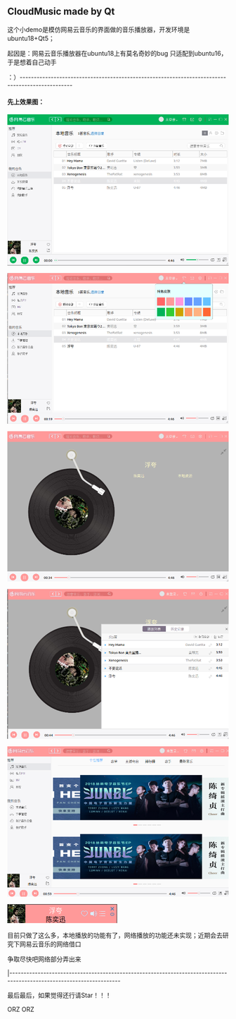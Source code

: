 ## CloudMusic made by Qt

 这个小demo是模仿网易云音乐的界面做的音乐播放器，开发环境是ubuntu18+Qt5；

起因是：网易云音乐播放器在ubuntu18上有莫名奇妙的bug 只适配到ubuntu16，于是想着自己动手

：）------------------------------------------------------------------------------------------------



#### 先上效果图：

![](./screenshoot/1.png)

![](./screenshoot/2.png)

![](./screenshoot/3.png)

![](./screenshoot/4.png)

![](./screenshoot/5.png)

![](./screenshoot/6.png)



目前只做了这么多，本地播放的功能有了，网络播放的功能还未实现；近期会去研究下网易云音乐的网络借口

争取尽快吧网络部分弄出来



|---------------------------------------------------------------------------------------------------------------------

最后最后，如果觉得还行请Star！！！

ORZ ORZ